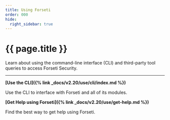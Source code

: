 ```yaml
---
title: Using Forseti
order: 000
hide:
  right_sidebar: true
---
```


# {{ page.title }}

Learn about using the command-line interface (CLI) and third-party tool queries to
access Forseti Security.

---

**[Use the CLI]({% link _docs/v2.20/use/cli/index.md %})**

Use the CLI to interface with Forseti and all of its modules.

**[Get Help using Forseti]({% link _docs/v2.20/use/get-help.md %})**

Find the best way to get help using Forseti.

